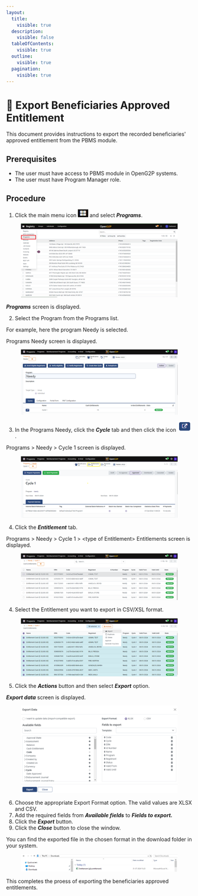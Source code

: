 ```yaml
---
layout:
  title:
    visible: true
  description:
    visible: false
  tableOfContents:
    visible: true
  outline:
    visible: true
  pagination:
    visible: true
---
```


# 📔 Export Beneficiaries Approved Entitlement

This document provides instructions to export the recorded beneficiaries' approved entitlement from the PBMS module.

## Prerequisites

* The user must have access to PBMS module in OpenG2P systems.
* The user must have Program Manager role.

## Procedure

1. Click the main menu icon ![](../../../../.gitbook/assets/main-menu.png) and select _**Programs**_.

<figure><img src="../../../../.gitbook/assets/programs.png" alt=""><figcaption></figcaption></figure>

_**Programs**_ screen is displayed.

2. Select the Program from the Programs list.&#x20;

For example, here the program Needy is selected.

Programs Needy screen is displayed.

<figure><img src="../../../../.gitbook/assets/program-needy.png" alt=""><figcaption></figcaption></figure>

3. In the Programs Needy, click the _**Cycle**_ tab and then click the icon ![](../../../../.gitbook/assets/open-cycle-form-icon.png).

Programs > Needy > Cycle 1 screen is displayed.

<figure><img src="../../../../.gitbook/assets/cycle-entlmnt.png" alt=""><figcaption></figcaption></figure>

4. Click the _**Entitlement**_ tab.

Programs > Needy > Cycle 1 > \<type of Entitlement> Entitlements screen is displayed.

<figure><img src="../../../../.gitbook/assets/entlmnt-list.png" alt=""><figcaption></figcaption></figure>

4. Select the Entitlement you want to export in CSV/XSL format.

<figure><img src="../../../../.gitbook/assets/entlmnt-action.png" alt=""><figcaption></figcaption></figure>

5. Click the _**Actions**_ button and then select _**Export**_ option.

_**Export data**_ screen is displayed.

<figure><img src="../../../../.gitbook/assets/export-data.png" alt=""><figcaption></figcaption></figure>

6. Choose the appropriate Export Format option. The valid values are XLSX and CSV.
7. Add the required fields from _**Available fields**_ to _**Fields to export.**_
8. Click the _**Export**_ button.
9. Click the _**Close**_ button to close the window.

You can find the exported file in the chosen format in the download folder in your system.

<figure><img src="../../../../.gitbook/assets/downloads-folder.png" alt=""><figcaption></figcaption></figure>

This completes the proess of exporting the beneficiaries approved entitlements.
